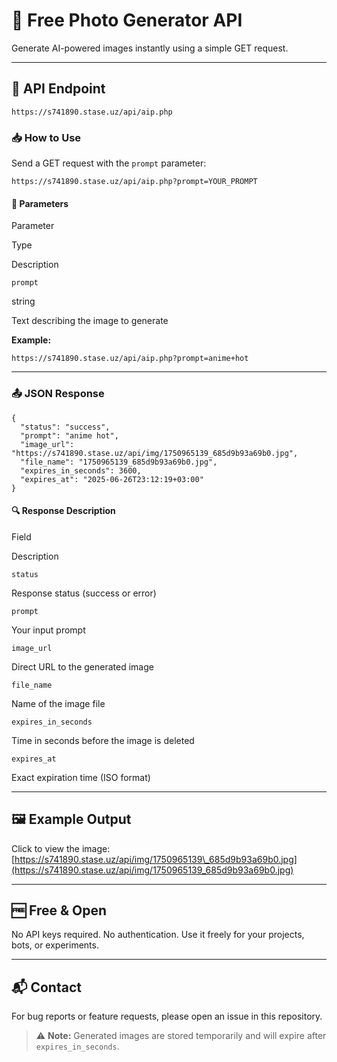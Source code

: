 📸 Free Photo Generator API
===========================

Generate AI-powered images instantly using a simple GET request.

* * *

🔗 API Endpoint
---------------

`https://s741890.stase.uz/api/aip.php`

### 📥 How to Use

Send a GET request with the `prompt` parameter:

    https://s741890.stase.uz/api/aip.php?prompt=YOUR_PROMPT

#### 📝 Parameters

Parameter

Type

Description

`prompt`

string

Text describing the image to generate

**Example:**

    https://s741890.stase.uz/api/aip.php?prompt=anime+hot

* * *

### 📤 JSON Response

    {
      "status": "success",
      "prompt": "anime hot",
      "image_url": "https://s741890.stase.uz/api/img/1750965139_685d9b93a69b0.jpg",
      "file_name": "1750965139_685d9b93a69b0.jpg",
      "expires_in_seconds": 3600,
      "expires_at": "2025-06-26T23:12:19+03:00"
    }
    

#### 🔍 Response Description

Field

Description

`status`

Response status (success or error)

`prompt`

Your input prompt

`image_url`

Direct URL to the generated image

`file_name`

Name of the image file

`expires_in_seconds`

Time in seconds before the image is deleted

`expires_at`

Exact expiration time (ISO format)

* * *

🖼️ Example Output
------------------

Click to view the image:  
[https://s741890.stase.uz/api/img/1750965139\_685d9b93a69b0.jpg](https://s741890.stase.uz/api/img/1750965139_685d9b93a69b0.jpg)

* * *

🆓 Free & Open
--------------

No API keys required. No authentication. Use it freely for your projects, bots, or experiments.

* * *

📬 Contact
----------

For bug reports or feature requests, please open an issue in this repository.

> ⚠️ **Note:** Generated images are stored temporarily and will expire after `expires_in_seconds`.
